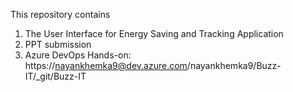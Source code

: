 This repository contains 
1. The User Interface for Energy Saving and Tracking Application
2. PPT submission
3. Azure DevOps Hands-on: https://nayankhemka9@dev.azure.com/nayankhemka9/Buzz-IT/_git/Buzz-IT
